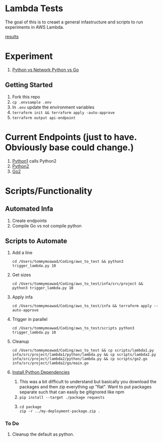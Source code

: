 # Lambda Tests

The goal of this is to creaet a general infastructure and scripts to run experiments in AWS Lambda.

[results](https://docs.google.com/spreadsheets/d/1JDyfZowv4baz4-L4gjoERHGiF4njhqyFfTCodCuFZAc/edit?usp=sharing)

# Experiment

1. [Python vs Network Python vs Go](https://docs.google.com/spreadsheets/d/1JDyfZowv4baz4-L4gjoERHGiF4njhqyFfTCodCuFZAc/edit#gid=166982984)

## Getting Started

1. Fork this repo
1. `cp .envsample .env`
1. In `.env` update the environment variables
1. `terraform init && terraform apply -auto-approve`
1. `terraform output api-endpoint`

# Current Endpoints (just to have. Obviously base could change.)

1. [Python1](https://ufsjj3gw67.execute-api.us-east-2.amazonaws.com/python1) calls Python2
1. [Python2](https://ufsjj3gw67.execute-api.us-east-2.amazonaws.com/python2)
1. [Go2](https://ufsjj3gw67.execute-api.us-east-2.amazonaws.com/go2)

# Scripts/Functionality

## Automated Infa

1. Create endpoints
1. Compile Go vs not compile python

## Scripts to Automate

1. Add a line

   ```
   cd /Users/tommymoawad/Coding/aws_to_test && python3 trigger_lambda.py 10
   ```

1. Get sizes

   ```
   cd /Users/tommymoawad/Coding/aws_to_test/infa/src/project && python3 trigger_lambda.py 10
   ```

1. Apply infa

   ```
   cd /Users/tommymoawad/Coding/aws_to_test/infa && terraform apply --auto-approve
   ```

1. Trigger in parallel
   ```
   cd /Users/tommymoawad/Coding/aws_to_test/scripts python3 trigger_lambda.py 10
   ```
1. Cleanup
   ```
   cd /Users/tommymoawad/Coding/aws_to_test && cp scripts/lambda1.py infa/src/project/lambda1/python/lambda.py && cp scripts/lambda2.py infa/src/project/lambda2/python/lambda.py && cp scripts/go2.go infa/src/project/lambda2/go/main.go
   ```
1. [Install Python Dependencies](https://docs.aws.amazon.com/lambda/latest/dg/python-package.html)
   1. This was a bit difficult to understand but basically you download the packages and then zip everything up "flat". Want to put packages separate such that can easily be gitignored like npm
   1. `pip install --target ./package requests`
   1. ```
      cd package
      zip -r ../my-deployment-package.zip .
      ```

### To Do

1. Cleanup the default as python.
